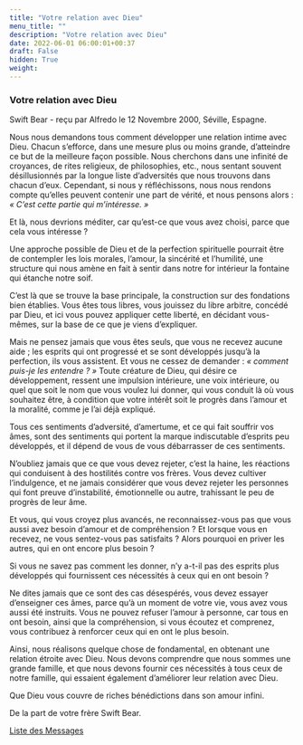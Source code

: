 ```yaml
---
title: "Votre relation avec Dieu"
menu_title: ""
description: "Votre relation avec Dieu"
date: 2022-06-01 06:00:01+00:37
draft: False
hidden: True
weight:
---
```

### Votre relation avec Dieu

Swift Bear - reçu par Alfredo le 12 Novembre 2000, Séville, Espagne.

Nous nous demandons tous comment développer une relation intime avec Dieu. Chacun s’efforce, dans une mesure plus ou moins grande, d’atteindre ce but de la meilleure façon possible. Nous cherchons dans une infinité de croyances, de rites religieux, de philosophies, etc., nous sentant souvent désillusionnés par la longue liste d’adversités que nous trouvons dans chacun d’eux. Cependant, si nous y réfléchissons, nous nous rendons compte qu’elles peuvent contenir une part de vérité, et nous pensons alors : *« C’est cette partie qui m’intéresse. »*

Et là, nous devrions méditer, car qu’est-ce que vous avez choisi, parce que cela vous intéresse ?

Une approche possible de Dieu et de la perfection spirituelle pourrait être de contempler les lois morales, l’amour, la sincérité et l’humilité, une structure qui nous amène en fait à sentir dans notre for intérieur la fontaine qui étanche notre soif.

C’est là que se trouve la base principale, la construction sur des fondations bien établies. Vous êtes tous libres, vous jouissez du libre arbitre, concédé par Dieu, et ici vous pouvez appliquer cette liberté, en décidant vous-mêmes, sur la base de ce que je viens d’expliquer.

Mais ne pensez jamais que vous êtes seuls, que vous ne recevez aucune aide ; les esprits qui ont progressé et se sont développés jusqu’à la perfection, ils vous assistent. Et vous ne cessez de demander :  *« comment puis-je les entendre ? »* Toute créature de Dieu, qui désire ce développement, ressent une impulsion intérieure, une voix intérieure, ou quel que soit le nom que vous voulez lui donner, qui vous conduit là où vous souhaitez être, à condition que votre intérêt soit le progrès dans l’amour et la moralité, comme je l’ai déjà expliqué.

Tous ces sentiments d’adversité, d’amertume, et ce qui fait souffrir vos âmes, sont des sentiments qui portent la marque indiscutable d’esprits peu développés, et il dépend de vous de vous débarrasser de ces sentiments.

N’oubliez jamais que ce que vous devez rejeter, c’est la haine, les réactions qui conduisent à des hostilités contre vos frères. Vous devez cultiver l’indulgence, et ne jamais considérer que vous devez rejeter les personnes qui font preuve d’instabilité, émotionnelle ou autre, trahissant le peu de progrès de leur âme.

Et vous, qui vous croyez plus avancés, ne reconnaissez-vous pas que vous aussi avez besoin d’amour et de compréhension ? Et lorsque vous en recevez, ne vous sentez-vous pas satisfaits ? Alors pourquoi en priver les autres, qui en ont encore plus besoin ?

Si vous ne savez pas comment les donner, n’y a-t-il pas des esprits plus développés qui fournissent ces nécessités à ceux qui en ont besoin ?

Ne dites jamais que ce sont des cas désespérés, vous devez essayer d’enseigner ces âmes, parce qu’à un moment de votre vie, vous avez vous aussi été instruits. Vous ne pouvez refuser l’amour à personne, car tous en ont besoin, ainsi que la compréhension, si vous écoutez et comprenez, vous contribuez à renforcer ceux qui en ont le plus besoin.

Ainsi, nous réalisons quelque chose de fondamental, en obtenant une relation étroite avec Dieu. Nous devons comprendre que nous sommes une grande famille, et que nous devons fournir ces nécessités à tous ceux de notre famille, qui essaient également d’améliorer leur relation avec Dieu.

Que Dieu vous couvre de riches bénédictions dans son amour infini.

De la part de votre frère Swift Bear.

[Liste des Messages](/fr-contemporary-messages/fr-contemporary-messages-by-date-order/fr-contemporary-messages-2000)

